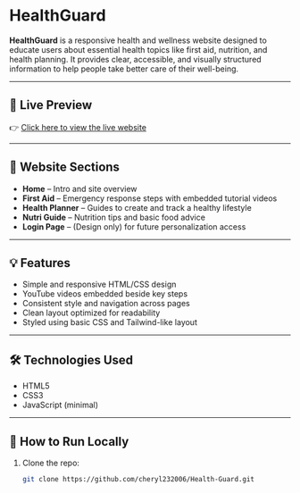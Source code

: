 # HealthGuard

**HealthGuard** is a responsive health and wellness website designed to educate users about essential health topics like first aid, nutrition, and health planning. It provides clear, accessible, and visually structured information to help people take better care of their well-being.

---

## 🔗 Live Preview

👉 [Click here to view the live website](https://cheryl232006.github.io/Health-Guard/)

---

## 📁 Website Sections

- **Home** – Intro and site overview  
- **First Aid** – Emergency response steps with embedded tutorial videos  
- **Health Planner** – Guides to create and track a healthy lifestyle  
- **Nutri Guide** – Nutrition tips and basic food advice  
- **Login Page** – (Design only) for future personalization access

---

## 💡 Features

- Simple and responsive HTML/CSS design  
- YouTube videos embedded beside key steps  
- Consistent style and navigation across pages  
- Clean layout optimized for readability  
- Styled using basic CSS and Tailwind-like layout

---

## 🛠️ Technologies Used

- HTML5  
- CSS3  
- JavaScript (minimal)

---

## 🚀 How to Run Locally

1. Clone the repo:
   ```bash
   git clone https://github.com/cheryl232006/Health-Guard.git
